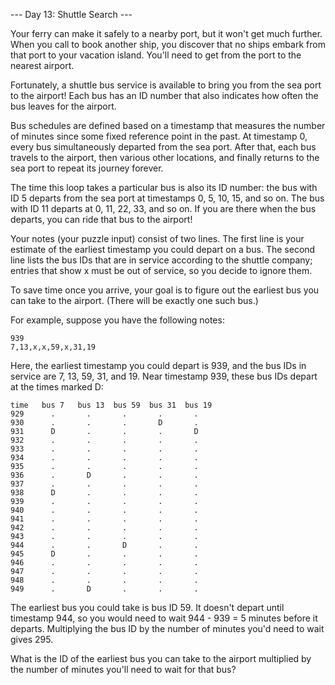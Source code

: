 --- Day 13: Shuttle Search ---

Your ferry can make it safely to a nearby port, but it won't get much further. When you call to book another ship, you discover 
that no ships embark from that port to your vacation island. You'll need to get from the port to the nearest airport.

Fortunately, a shuttle bus service is available to bring you from the sea port to the airport! Each bus has an ID number that also 
indicates how often the bus leaves for the airport.

Bus schedules are defined based on a timestamp that measures the number of minutes since some fixed reference point in the past. 
At timestamp 0, every bus simultaneously departed from the sea port. After that, each bus travels to the airport, then various 
other locations, and finally returns to the sea port to repeat its journey forever.

The time this loop takes a particular bus is also its ID number: the bus with ID 5 departs from the sea port at timestamps 0, 5, 
10, 15, and so on. The bus with ID 11 departs at 0, 11, 22, 33, and so on. If you are there when the bus departs, you can ride that 
bus to the airport!

Your notes (your puzzle input) consist of two lines. The first line is your estimate of the earliest timestamp you could depart on 
a bus. The second line lists the bus IDs that are in service according to the shuttle company; entries that show x must be out of 
service, so you decide to ignore them.

To save time once you arrive, your goal is to figure out the earliest bus you can take to the airport. (There will be exactly one 
such bus.)

For example, suppose you have the following notes:
```
939
7,13,x,x,59,x,31,19
```
Here, the earliest timestamp you could depart is 939, and the bus IDs in service are 7, 13, 59, 31, and 19. Near timestamp 939, these bus IDs depart at the times marked D:
```
time   bus 7   bus 13  bus 59  bus 31  bus 19
929      .       .       .       .       .
930      .       .       .       D       .
931      D       .       .       .       D
932      .       .       .       .       .
933      .       .       .       .       .
934      .       .       .       .       .
935      .       .       .       .       .
936      .       D       .       .       .
937      .       .       .       .       .
938      D       .       .       .       .
939      .       .       .       .       .
940      .       .       .       .       .
941      .       .       .       .       .
942      .       .       .       .       .
943      .       .       .       .       .
944      .       .       D       .       .
945      D       .       .       .       .
946      .       .       .       .       .
947      .       .       .       .       .
948      .       .       .       .       .
949      .       D       .       .       .
```
The earliest bus you could take is bus ID 59. It doesn't depart until timestamp 944, so you would need to wait 944 - 939 = 5 
minutes before it departs. Multiplying the bus ID by the number of minutes you'd need to wait gives 295.

What is the ID of the earliest bus you can take to the airport multiplied by the number of minutes you'll need to wait for that bus?
